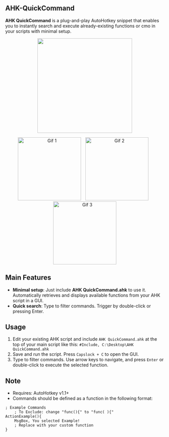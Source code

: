 ## AHK-QuickCommand
**AHK QuickCommand** is a plug-and-play AutoHotkey snippet that enables you to instantly search and execute already-existing functions or cmo in your scripts with minimal setup.

<div align=center>
<img src="https://github.com/user-attachments/assets/5f9f79d5-e683-48f3-92cf-bd712c4d09df" width="300px" style="margin-right:auto; margin-left:auto">
</div>
  
<p align="center">
  <img src="https://github.com/user-attachments/assets/b41f1d36-4f1f-4d52-b272-09c25d1c4d07" alt="Gif 1" style="display: inline-block; margin-right: 10px;" width="200px"/>
  <img src="https://github.com/user-attachments/assets/fa32ecbf-8669-4648-9019-9fe9dad8c125" alt="Gif 2" style="display: inline-block; margin-right: 10px;" width="200px"/>
  <img src="https://github.com/user-attachments/assets/bf8c0055-f95c-4873-906b-57f89356571e" alt="Gif 3" style="display: inline-block;" width="200px"/>
</p>

## Main Features
- **Minimal setup**: Just include **AHK QuickCommand.ahk** to use it. Automatically retrieves and displays available functions from your AHK script in a GUI.
- **Quick search**: Type to filter commands. Trigger by double-click or pressing Enter.

## Usage
1. Edit your existing AHK script and include `AHK QuickCommand.ahk` at the top of your main script like this: `#Include, C:\Desktop\AHK QuickCommand.ahk`
2. Save and run the script. Press `Capslock + C` to open the GUI.
3. Type to filter commands. Use arrow keys to navigate, and press `Enter` or double-click to execute the selected function.

## Note
- Requires: AutoHotkey v1.1+
- Commands should be defined as a function in the following format:
```AutoHotKey
; Example Commands
    ; To Exclude: change "func(){" to "func( ){"
ActionExample(){
    MsgBox, You selected Example!
    ; Replace with your custom function 
}
```
